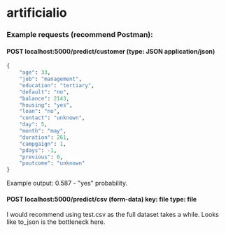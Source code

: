 # artificialio


### Example requests (recommend Postman):

#### POST localhost:5000/predict/customer (type: JSON application/json)
```python
{
    "age": 33,
    "job": "management",
    "education": "tertiary",
    "default": "no",
    "balance": 2143,
    "housing": "yes",
    "loan": "no",
    "contact": "unknown",
    "day": 5,
    "month": "may",
    "duration": 261,
    "campgaign": 1,
    "pdays": -1,
    "previous": 0,
    "poutcome": "unknown"
}
```
Example output: 0.587 - "yes" probability.

#### POST localhost:5000/predict/csv (form-data) key: file type: file
I would recommend using test.csv as the full dataset takes a while. Looks like to_json is the bottleneck here.

